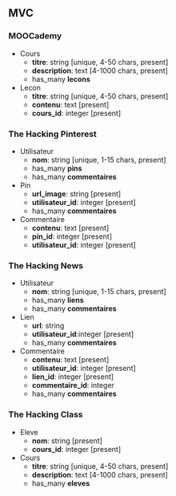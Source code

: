 ## MVC

### MOOCademy

- Cours
  - **titre**: string \[unique, 4-50 chars, present\]
  - **description**: text \[4-1000 chars, present\]
  - has_many **lecons**
- Lecon
  - **titre**: string \[unique, 4-50 chars, present\]
  - **contenu**: text \[present\]
  - **cours_id**: integer \[present\]

### The Hacking Pinterest

- Utilisateur
  - **nom**: string \[unique, 1-15 chars, present\]
  - has_many **pins**
  - has_many **commentaires**
- Pin
  - **url_image**: string \[present\]
  - **utilisateur_id**: integer \[present\]
  - has_many **commentaires**
- Commentaire
  - **contenu**: text \[present\]
  - **pin_id**: integer \[present\]
  - **utilisateur_id**: integer \[present\]

### The Hacking News

- Utilisateur
  - **nom**: string \[unique, 1-15 chars, present\]
  - has_many **liens**
  - has_many **commentaires**
- Lien
  - **url**: string
  - **utilisateur_id**:integer \[present\]
  - has_many **commentaires**
- Commentaire
  - **contenu**: text \[present\]
  - **utilisateur_id**: integer \[present\]
  - **lien_id**: integer \[present\]
  - **commentaire_id**: integer
  - has_many **commentaires**

### The Hacking Class

- Eleve
  - **nom**: string \[present\]
  - **cours_id**: integer \[present\]
- Cours
  - **titre**: string \[unique, 4-50 chars, present\]
  - **description**: text \[4-1000 chars, present\]
  - has_many **eleves**
